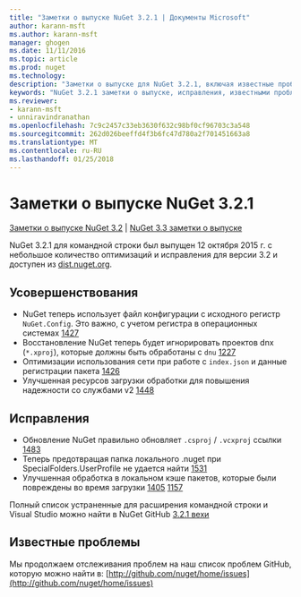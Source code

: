 ```yaml
---
title: "Заметки о выпуске NuGet 3.2.1 | Документы Microsoft"
author: karann-msft
ms.author: karann-msft
manager: ghogen
ms.date: 11/11/2016
ms.topic: article
ms.prod: nuget
ms.technology: 
description: "Заметки о выпуске для NuGet 3.2.1, включая известные проблемы, исправленные ошибки, добавленные функции и DCR."
keywords: "NuGet 3.2.1 заметки о выпуске, исправления, известными проблемами, добавлены функции, DCR"
ms.reviewer:
- karann-msft
- unniravindranathan
ms.openlocfilehash: 7c9c2457c33eb3630f632c98bf0cf96703c3a548
ms.sourcegitcommit: 262d026beeffd4f3b6fc47d780a2f701451663a8
ms.translationtype: MT
ms.contentlocale: ru-RU
ms.lasthandoff: 01/25/2018
---
```

# <a name="nuget-321-release-notes"></a>Заметки о выпуске NuGet 3.2.1

[Заметки о выпуске NuGet 3.2](../release-notes/nuget-3.2.md) | [NuGet 3.3 заметки о выпуске](../release-notes/nuget-3.3.md)

NuGet 3.2.1 для командной строки был выпущен 12 октября 2015 г. с небольшое количество оптимизаций и исправления для версии 3.2 и доступен из [dist.nuget.org](http://dist.nuget.org/index.html).

## <a name="improvements"></a>Усовершенствования

* NuGet теперь использует файл конфигурации с исходного регистр `NuGet.Config`.  Это важно, с учетом регистра в операционных системах [1427](https://github.com/NuGet/Home/issues/1427)
* Восстановление NuGet теперь будет игнорировать проектов dnx (`*.xproj`), которые должны быть обработаны с `dnu` [1227](https://github.com/NuGet/Home/issues/1227)
* Оптимизации использования сети при работе с `index.json` и данные регистрации пакета [1426](https://github.com/NuGet/Home/issues/1426)
* Улучшенная ресурсов загрузки обработки для повышения надежности со службами v2 [1448](https://github.com/NuGet/Home/issues/1448)

## <a name="fixes"></a>Исправления

* Обновление NuGet правильно обновляет `.csproj` / `.vcxproj` ссылки [1483](https://github.com/NuGet/Home/issues/1483)
* Теперь предотвращая папка локального .nuget при SpecialFolders.UserProfile не удается найти [1531](https://github.com/NuGet/Home/issues/1531)
* Улучшенная обработка в локальном кэше пакетов, которые были повреждены во время загрузки [1405](https://github.com/NuGet/Home/issues/1405) [1157](https://github.com/NuGet/Home/issues/1157)

Полный список устраненные для расширения командной строки и Visual Studio можно найти в NuGet GitHub [3.2.1 вехи](https://github.com/NuGet/Home/issues?q=milestone%3A3.2.1+is%3Aclosed)

## <a name="known-issues"></a>Известные проблемы

Мы продолжаем отслеживания проблем на наш список проблем GitHub, которую можно найти в: [http://github.com/nuget/home/issues](http://github.com/nuget/home/issues)